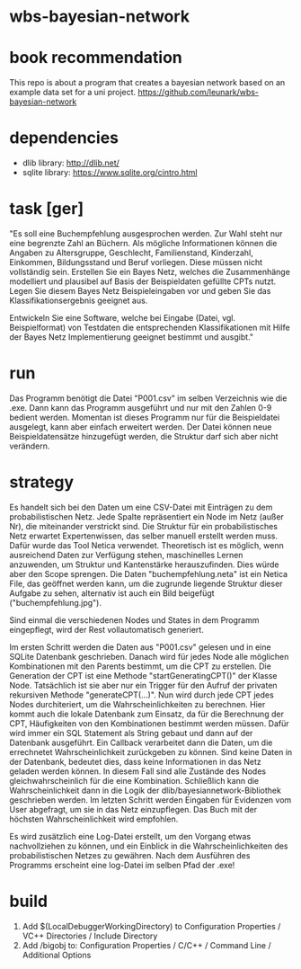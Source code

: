 # wbs-bayesian-network
# book recommendation
This repo is about a program that creates a bayesian network based on an example data set for a uni project.
https://github.com/leunark/wbs-bayesian-network

# dependencies
- dlib library: http://dlib.net/
- sqlite library: https://www.sqlite.org/cintro.html

# task [ger]
"Es soll eine Buchempfehlung ausgesprochen werden. Zur Wahl steht nur eine begrenzte Zahl an Büchern. Als mögliche Informationen können die Angaben zu Altersgruppe, Geschlecht, Familienstand, Kinderzahl, Einkommen, Bildungsstand und Beruf vorliegen. Diese müssen nicht vollständig sein. Erstellen Sie ein Bayes Netz, welches die Zusammenhänge modelliert und plausibel auf Basis der Beispieldaten gefüllte CPTs nutzt.
Legen Sie diesem Bayes Netz Beispieleingaben vor und geben Sie das Klassifikationsergebnis geeignet aus.

Entwickeln Sie eine Software, welche bei Eingabe (Datei, vgl. Beispielformat)
von Testdaten die entsprechenden Klassifikationen mit Hilfe der Bayes Netz
Implementierung geeignet bestimmt und ausgibt."

# run
Das Programm benötigt die Datei "P001.csv" im selben Verzeichnis wie die .exe.
Dann kann das Programm ausgeführt und nur mit den Zahlen 0-9 bedient werden.
Momentan ist dieses Programm nur für die Beispieldatei ausgelegt, kann aber einfach erweitert werden.
Der Datei können neue Beispieldatensätze hinzugefügt werden, die Struktur darf sich aber nicht verändern.

# strategy
Es handelt sich bei den Daten um eine CSV-Datei mit Einträgen zu dem probabilistischen Netz. Jede Spalte repräsentiert ein Node im Netz (außer Nr), die miteinander verstrickt sind. Die Struktur für ein probabilistisches Netz erwartet Expertenwissen, das selber manuell erstellt werden muss. Dafür wurde das Tool Netica verwendet. Theoretisch ist es möglich, wenn ausreichend Daten zur Verfügung stehen, maschinelles Lernen anzuwenden, um Struktur und Kantenstärke herauszufinden. Dies würde aber den Scope sprengen.
Die Daten "buchempfehlung.neta" ist ein Netica File, das geöffnet werden kann, um die zugrunde liegende Struktur dieser Aufgabe zu sehen, alternativ ist auch ein Bild beigefügt ("buchempfehlung.jpg").

Sind einmal die verschiedenen Nodes und States in dem Programm eingepflegt, wird der Rest vollautomatisch generiert. 

Im ersten Schritt werden die Daten aus "P001.csv" gelesen und in eine SQLite Datenbank geschrieben.
Danach wird für jedes Node alle möglichen Kombinationen mit den Parents bestimmt, um die CPT zu erstellen. Die Generation der CPT ist eine Methode "startGeneratingCPT()" der Klasse Node. Tatsächlich ist sie aber nur ein Trigger für den Aufruf der privaten rekursiven Methode "generateCPT(...)".
Nun wird durch jede CPT jedes Nodes durchiteriert, um die Wahrscheinlichkeiten zu berechnen. Hier kommt auch die lokale Datenbank zum Einsatz, da für die Berechnung der CPT, Häufigkeiten von den Kombinationen bestimmt werden müssen. Dafür wird immer ein SQL Statement als String gebaut und dann auf der Datenbank ausgeführt. Ein Callback verarbeitet dann die Daten, um die errechnetet Wahrscheinlichkeit zurückgeben zu können. Sind keine Daten in der Datenbank, bedeutet dies, dass keine Informationen in das Netz geladen werden können. In diesem Fall sind alle Zustände des Nodes gleichwahrscheinlich für die eine Kombination. Schließlich kann die Wahrscheinlichkeit dann in die Logik der dlib/bayesiannetwork-Bibliothek geschrieben werden.
Im letzten Schritt werden Eingaben für Evidenzen vom User abgefragt, um sie in das Netz einzupflegen. Das Buch mit der höchsten Wahrscheinlichkeit wird empfohlen.

Es wird zusätzlich eine Log-Datei erstellt, um den Vorgang etwas nachvollziehen zu können, und ein Einblick in die Wahrscheinlichkeiten des probabilistischen Netzes zu gewähren. Nach dem Ausführen des Programms erscheint eine log-Datei im selben Pfad der .exe!

# build
1. Add $(LocalDebuggerWorkingDirectory) to Configuration Properties / VC++ Directories / Include Directory
2. Add /bigobj to: Configuration Properties / C/C++ / Command Line / Additional Options

